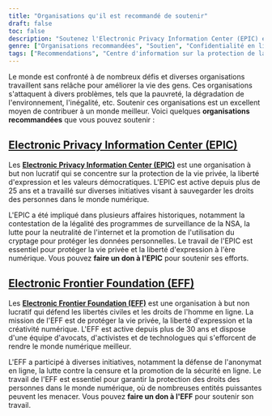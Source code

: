 ```yaml
---
title: "Organisations qu'il est recommandé de soutenir"
draft: false
toc: false
description: "Soutenez l'Electronic Privacy Information Center (EPIC) et l'Electronic Frontier Foundation (EFF) pour protéger la vie privée en ligne, la liberté d'expression et les valeurs démocratiques. Faites un don pour défendre les droits de l'homme et les libertés dans le monde numérique."
genre: ["Organisations recommandées", "Soutien", "Confidentialité en ligne", "Liberté d'expression", "Valeurs démocratiques", "EPIC", "EFF", "Vie privée", "Libertés civiles", "Droits de l'homme", "Activisme numérique", "Organisations à but non lucratif", "Donation", "Droits numériques", "Protection des données", "Cybersécurité", "Neutralité du Net", "Anonymat en ligne", "Censure"]
tags: ["Recommendations", "Centre d'information sur la protection de la vie privée", "EPIC", "Electronic Frontier Foundation (en anglais)", "EFF", "vie privée", "liberté d'expression", "valeurs démocratiques", "mission", "libertés civiles", "droits de l'homme", "avocats", "activistes", "technologues", "liberté d'expression", "créativité numérique", "don", "vie privée en ligne", "droits en ligne", "protection des données", "cybersécurité", "neutralité du réseau", "anonymat en ligne", "censure", "organisations à but non lucratif", "activisme numérique", "soutien", "monde numérique."]
---
```


Le monde est confronté à de nombreux défis et diverses organisations travaillent sans relâche pour améliorer la vie des gens. Ces organisations s'attaquent à divers problèmes, tels que la pauvreté, la dégradation de l'environnement, l'inégalité, etc. Soutenir ces organisations est un excellent moyen de contribuer à un monde meilleur. Voici quelques **organisations recommandées** que vous pouvez soutenir :

## [Electronic Privacy Information Center (EPIC)](https://donatenow.networkforgood.org/epic)

Les [**Electronic Privacy Information Center (EPIC)**](https://donatenow.networkforgood.org/epic) est une organisation à but non lucratif qui se concentre sur la protection de la vie privée, la liberté d'expression et les valeurs démocratiques. L'EPIC est active depuis plus de 25 ans et a travaillé sur diverses initiatives visant à sauvegarder les droits des personnes dans le monde numérique.

L'EPIC a été impliqué dans plusieurs affaires historiques, notamment la contestation de la légalité des programmes de surveillance de la NSA, la lutte pour la neutralité de l'internet et la promotion de l'utilisation du cryptage pour protéger les données personnelles. Le travail de l'EPIC est essentiel pour protéger la vie privée et la liberté d'expression à l'ère numérique. Vous pouvez **faire un don à l'EPIC** pour soutenir ses efforts.

## [Electronic Frontier Foundation (EFF)](https://www.eff.org/issues/bloggers/legal/join)

Les [**Electronic Frontier Foundation (EFF)**](https://www.eff.org/issues/bloggers/legal/join) est une organisation à but non lucratif qui défend les libertés civiles et les droits de l'homme en ligne. La mission de l'EFF est de protéger la vie privée, la liberté d'expression et la créativité numérique. L'EFF est active depuis plus de 30 ans et dispose d'une équipe d'avocats, d'activistes et de technologues qui s'efforcent de rendre le monde numérique meilleur.

L'EFF a participé à diverses initiatives, notamment la défense de l'anonymat en ligne, la lutte contre la censure et la promotion de la sécurité en ligne. Le travail de l'EFF est essentiel pour garantir la protection des droits des personnes dans le monde numérique, où de nombreuses entités puissantes peuvent les menacer. Vous pouvez **faire un don à l'EFF** pour soutenir son travail.
